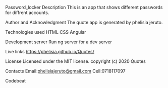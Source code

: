 Password_locker
Description
This is an app that shows different passwords for diffrent accounts.

Author and Acknowledgment
The quote app is generated by phelisia jeruto.

Technologies used
HTML CSS Angular

Development server
Run ng server for a dev server

Live links
https://phelisia.github.io/Quotes/

License
Licensed under the MIT license. copyright (c) 2020 Quotes

Contacts
Email:phelisiajeruto@gmail.com Cell:0718117097

Codebeat
